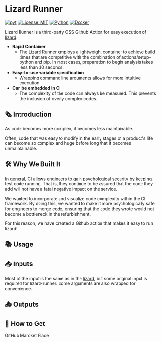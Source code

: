 # Lizard Runner

[![pyt](https://github.com/Uno-Takashi/lizard-runner/actions/workflows/pyt.yml/badge.svg?branch=main&event=push)](https://github.com/Uno-Takashi/lizard-runner/actions/workflows/pyt.yml)
[![License: MIT](https://img.shields.io/badge/License-MIT-yellow.svg)](https://github.com/Uno-Takashi/lizard-runner/blob/main/LICENSE)
[![Python](https://img.shields.io/badge/Python-F9DC3E.svg?logo=python&style=flat)](https://www.python.org/)
[![Docker](https://img.shields.io/badge/-Docker-EEE.svg?logo=docker&style=flat)](https://www.docker.com/)

Lizard Runner is a third-party OSS Github Action for easy execution of [lizard](http://www.lizard.ws/).

- **Rapid Container**
  - The Lizard Runner employs a lightweight container to achieve build times that are competitive with the combination of actions/setup-python and pip. In most cases, preparation to begin analysis takes less than 30 seconds.
- **Easy-to-use variable specification**
  - Wrapping command line arguments allows for more intuitive execution.
- **Can be embedded in CI**
  - The complexity of the code can always be measured. This prevents the inclusion of overly complex codes.

## 🗞️ Introduction

As code becomes more complex, it becomes less maintainable.

Often, code that was easy to modify in the early stages of a product's life can become so complex and huge before long that it becomes unmaintainable.

## 🛠️ Why We Built It

In general, CI allows engineers to gain psychological security by keeping test code running. That is, they continue to be assured that the code they add will not have a fatal negative impact on the service.

We wanted to incorporate and visualize code complexity within the CI framework. By doing this, we wanted to make it more psychologically safe for engineers to merge code, ensuring that the code they wrote would not become a bottleneck in the refurbishment.

For this reason, we have created a Github action that makes it easy to run lizard!

## 📚 Usage

## 📥 Inputs

Most of the input is the same as in the [lizard](http://www.lizard.ws/), but some original input is required for lizard-runner. Some arguments are also wrapped for convenience.

## 📤 Outputs

## 🛒 How to Get

GitHub Marcket Place
